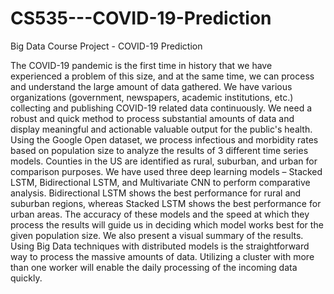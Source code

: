 # CS535---COVID-19-Prediction
Big Data Course Project - COVID-19 Prediction

The COVID-19 pandemic is the first time in history that we have experienced a problem of this size, and at the same
time, we can process and understand the large amount of data gathered. We have various organizations (government,
newspapers, academic institutions, etc.) collecting and publishing COVID-19 related data continuously. We need a
robust and quick method to process substantial amounts of data and display meaningful and actionable valuable output
for the public's health.
Using the Google Open dataset, we process infectious and morbidity rates based on population size to analyze the
results of 3 different time series models. Counties in the US are identified as rural, suburban, and urban for comparison
purposes. We have used three deep learning models – Stacked LSTM, Bidirectional LSTM, and Multivariate CNN to
perform comparative analysis. Bidirectional LSTM shows the best performance for rural and suburban regions,
whereas Stacked LSTM shows the best performance for urban areas. The accuracy of these models and the speed at
which they process the results will guide us in deciding which model works best for the given population size. We
also present a visual summary of the results. Using Big Data techniques with distributed models is the straightforward
way to process the massive amounts of data. Utilizing a cluster with more than one worker will enable the daily
processing of the incoming data quickly. 
